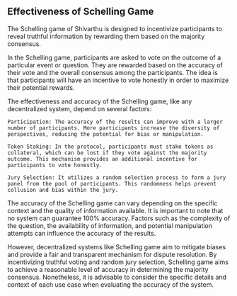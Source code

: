 ## Effectiveness of Schelling Game

The Schelling game of Shivarthu is designed to incentivize participants to reveal truthful information by rewarding them based on the majority consensus.

In the Schelling game, participants are asked to vote on the outcome of a particular event or question. They are rewarded based on the accuracy of their vote and the overall consensus among the participants. The idea is that participants will have an incentive to vote honestly in order to maximize their potential rewards.

The effectiveness and accuracy of the Schelling game, like any decentralized system, depend on several factors:

    Participation: The accuracy of the results can improve with a larger number of participants. More participants increase the diversity of perspectives, reducing the potential for bias or manipulation.

    Token Staking: In the protocol, participants must stake tokens as collateral, which can be lost if they vote against the majority outcome. This mechanism provides an additional incentive for participants to vote honestly.

    Jury Selection: It utilizes a random selection process to form a jury panel from the pool of participants. This randomness helps prevent collusion and bias within the jury.

The accuracy of the Schelling game can vary depending on the specific context and the quality of information available. It is important to note that no system can guarantee 100% accuracy. Factors such as the complexity of the question, the availability of information, and potential manipulation attempts can influence the accuracy of the results.

However, decentralized systems like Schelling game aim to mitigate biases and provide a fair and transparent mechanism for dispute resolution. By incentivizing truthful voting and random jury selection, Schelling game aims to achieve a reasonable level of accuracy in determining the majority consensus. Nonetheless, it is advisable to consider the specific details and context of each use case when evaluating the accuracy of the system.